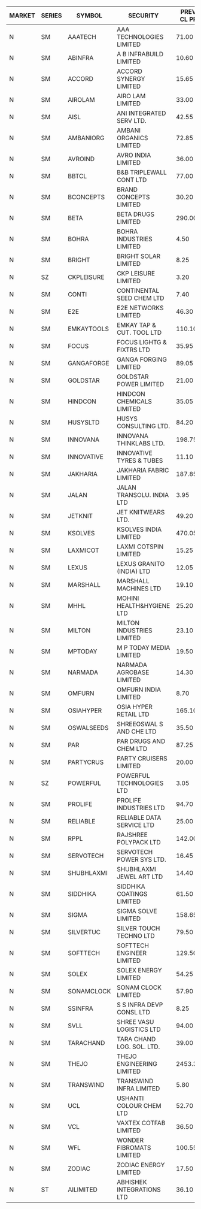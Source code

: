 


| MARKET | SERIES | SYMBOL | SECURITY | PREV CL PR | OPEN PRICE | HIGH PRICE | LOW PRICE | CLOSE PRICE | NET TRDVAL | NET TRDQTY | CORP IND | HI 52 WK | LO 52 WK |
| ----- | ----- | ----- | ----- | ----- | ----- | ----- | ----- | ----- | ----- | ----- | ----- | ----- | ----- |
| N | SM | AAATECH | AAA TECHNOLOGIES LIMITED | 71.00 | 70.05 | 70.05 | 63.90 | 63.90 | 3175800.00 | 48000 |  | 72.45 | 42.00 |
| N | SM | ABINFRA | A B INFRABUILD LIMITED | 10.60 | 10.10 | 10.10 | 10.10 | 10.10 | 40400.00 | 4000 |  | 11.15 | 5.00 |
| N | SM | ACCORD | ACCORD SYNERGY LIMITED | 15.65 | 16.25 | 16.40 | 16.25 | 16.30 | 65300.00 | 4000 |  | 27.00 | 10.25 |
| N | SM | AIROLAM | AIRO LAM LIMITED | 33.00 | 34.00 | 34.90 | 34.00 | 34.90 | 308700.00 | 9000 |  | 36.00 | 18.20 |
| N | SM | AISL | ANI INTEGRATED SERV LTD. | 42.55 | 44.45 | 44.45 | 42.95 | 44.30 | 944640.00 | 21600 |  | 55.40 | 17.60 |
| N | SM | AMBANIORG | AMBANI ORGANICS LIMITED | 72.85 | 75.00 | 75.00 | 70.55 | 70.55 | 291100.00 | 4000 |  | 114.85 | 42.35 |
| N | SM | AVROIND | AVRO INDIA LIMITED | 36.00 | 36.10 | 38.00 | 36.00 | 38.00 | 220200.00 | 6000 |  | 51.00 | 35.00 |
| N | SM | BBTCL | B&B TRIPLEWALL CONT LTD | 77.00 | 79.00 | 79.00 | 75.00 | 75.10 | 9462000.00 | 126000 |  | 83.95 | 27.20 |
| N | SM | BCONCEPTS | BRAND CONCEPTS LIMITED | 30.20 | 31.50 | 31.70 | 30.05 | 31.60 | 751350.00 | 24000 |  | 32.05 | 14.05 |
| N | SM | BETA | BETA DRUGS LIMITED | 290.00 | 290.00 | 290.00 | 286.50 | 286.50 | 461200.00 | 1600 |  | 350.20 | 58.50 |
| N | SM | BOHRA | BOHRA INDUSTRIES LIMITED | 4.50 | 4.50 | 4.50 | 4.50 | 4.50 | 9000.00 | 2000 |  | 7.25 | .95 |
| N | SM | BRIGHT | BRIGHT SOLAR LIMITED | 8.25 | 7.90 | 7.90 | 7.85 | 7.85 | 495450.00 | 63000 |  | 15.55 | 5.55 |
| N | SZ | CKPLEISURE | CKP LEISURE LIMITED | 3.20 | 3.30 | 3.30 | 3.30 | 3.30 | 26400.00 | 8000 |  | 3.30 | 2.25 |
| N | SM | CONTI | CONTINENTAL SEED CHEM LTD | 7.40 | 7.10 | 7.10 | 7.10 | 7.10 | 23664.30 | 3333 |  | 14.60 | 5.20 |
| N | SM | E2E | E2E NETWORKS LIMITED | 46.30 | 48.60 | 48.60 | 48.60 | 48.60 | 194400.00 | 4000 |  | 61.30 | 20.05 |
| N | SM | EMKAYTOOLS | EMKAY TAP & CUT. TOOL LTD | 110.10 | 109.00 | 109.00 | 109.00 | 109.00 | 457800.00 | 4200 |  | 136.50 | 58.65 |
| N | SM | FOCUS | FOCUS LIGHTG & FIXTRS LTD | 35.95 | 37.70 | 37.70 | 36.55 | 37.05 | 1560900.00 | 42000 |  | 37.70 | 18.05 |
| N | SM | GANGAFORGE | GANGA FORGING LIMITED | 89.05 | 88.50 | 90.20 | 88.50 | 90.10 | 2858800.00 | 32000 |  | 90.20 | 9.50 |
| N | SM | GOLDSTAR | GOLDSTAR POWER LIMITED | 21.00 | 22.05 | 22.05 | 20.00 | 20.00 | 252300.00 | 12000 |  | 25.30 | 19.70 |
| N | SM | HINDCON | HINDCON CHEMICALS LIMITED | 35.05 | 33.55 | 36.00 | 33.55 | 36.00 | 843600.00 | 24000 |  | 42.95 | 11.25 |
| N | SM | HUSYSLTD | HUSYS CONSULTING LTD. | 84.20 | 87.95 | 88.40 | 87.95 | 88.05 | 880700.00 | 10000 |  | 131.85 | 28.10 |
| N | SM | INNOVANA | INNOVANA THINKLABS LTD. | 198.75 | 206.80 | 206.80 | 206.80 | 206.80 | 1034000.00 | 5000 |  | 208.00 | 70.25 |
| N | SM | INNOVATIVE | INNOVATIVE TYRES & TUBES | 11.10 | 11.65 | 11.65 | 11.65 | 11.65 | 69900.00 | 6000 |  | 11.65 | 5.65 |
| N | SM | JAKHARIA | JAKHARIA FABRIC LIMITED | 187.85 | 194.00 | 209.00 | 190.00 | 191.90 | 8150120.00 | 41600 |  | 215.05 | 140.00 |
| N | SM | JALAN | JALAN TRANSOLU. INDIA LTD | 3.95 | 4.10 | 4.10 | 4.10 | 4.10 | 12300.00 | 3000 |  | 4.50 | 2.75 |
| N | SM | JETKNIT | JET KNITWEARS LTD. | 49.20 | 51.65 | 51.65 | 51.65 | 51.65 | 154950.00 | 3000 |  | 51.65 | 18.00 |
| N | SM | KSOLVES | KSOLVES INDIA LIMITED | 470.05 | 446.55 | 446.55 | 446.55 | 446.55 | 2679300.00 | 6000 |  | 1718.20 | 102.05 |
| N | SM | LAXMICOT | LAXMI COTSPIN LIMITED | 15.25 | 16.05 | 16.05 | 16.05 | 16.05 | 96300.00 | 6000 |  | 17.70 | 7.50 |
| N | SM | LEXUS | LEXUS GRANITO (INDIA) LTD | 12.05 | 11.50 | 11.50 | 11.50 | 11.50 | 23000.00 | 2000 |  | 22.50 | 7.20 |
| N | SM | MARSHALL | MARSHALL MACHINES LTD | 19.10 | 20.05 | 20.05 | 20.05 | 20.05 | 360900.00 | 18000 |  | 20.05 | 4.85 |
| N | SM | MHHL | MOHINI HEALTH&HYGIENE LTD | 25.20 | 25.00 | 26.00 | 25.00 | 25.25 | 381000.00 | 15000 |  | 39.50 | 14.40 |
| N | SM | MILTON | MILTON INDUSTRIES LIMITED | 23.10 | 21.00 | 21.00 | 20.80 | 21.00 | 460240.00 | 22000 |  | 27.05 | 9.45 |
| N | SM | MPTODAY | M P TODAY MEDIA LIMITED | 19.50 | 20.45 | 20.45 | 20.45 | 20.45 | 40900.00 | 2000 |  | 23.85 | 9.70 |
| N | SM | NARMADA | NARMADA AGROBASE LIMITED | 14.30 | 14.75 | 15.00 | 14.75 | 14.90 | 321840.00 | 21600 |  | 16.70 | 9.50 |
| N | SM | OMFURN | OMFURN INDIA LIMITED | 8.70 | 8.70 | 8.70 | 8.70 | 8.70 | 52200.00 | 6000 |  | 15.75 | 5.40 |
| N | SM | OSIAHYPER | OSIA HYPER RETAIL LTD | 165.10 | 165.10 | 165.10 | 165.10 | 165.10 | 132080.00 | 800 |  | 238.00 | 117.00 |
| N | SM | OSWALSEEDS | SHREEOSWAL S AND CHE LTD | 35.50 | 37.20 | 37.20 | 37.20 | 37.20 | 148800.00 | 4000 |  | 50.45 | 28.00 |
| N | SM | PAR | PAR DRUGS AND CHEM LTD | 87.25 | 91.60 | 91.60 | 91.60 | 91.60 | 3480800.00 | 38000 |  | 136.50 | 43.20 |
| N | SM | PARTYCRUS | PARTY CRUISERS LIMITED | 20.00 | 20.00 | 20.00 | 20.00 | 20.00 | 40000.00 | 2000 |  | 39.90 | 16.55 |
| N | SZ | POWERFUL | POWERFUL TECHNOLOGIES LTD | 3.05 | 2.90 | 2.90 | 2.90 | 2.90 | 17400.00 | 6000 |  | 7.55 | 1.90 |
| N | SM | PROLIFE | PROLIFE INDUSTRIES LTD | 94.70 | 90.00 | 97.60 | 90.00 | 97.60 | 562800.00 | 6000 |  | 102.75 | 30.50 |
| N | SM | RELIABLE | RELIABLE DATA SERVICE LTD | 25.00 | 23.80 | 23.80 | 23.80 | 23.80 | 57120.00 | 2400 |  | 31.00 | 21.85 |
| N | SM | RPPL | RAJSHREE POLYPACK LTD | 142.00 | 140.00 | 140.00 | 135.10 | 135.10 | 3283450.00 | 24000 |  | 154.10 | 61.75 |
| N | SM | SERVOTECH | SERVOTECH POWER SYS LTD. | 16.45 | 16.50 | 17.20 | 16.00 | 16.25 | 971200.00 | 60000 |  | 23.80 | 13.55 |
| N | SM | SHUBHLAXMI | SHUBHLAXMI JEWEL ART LTD | 14.40 | 15.10 | 15.10 | 15.00 | 15.00 | 60200.00 | 4000 |  | 29.90 | 12.05 |
| N | SM | SIDDHIKA | SIDDHIKA COATINGS LIMITED | 61.50 | 61.50 | 61.50 | 61.50 | 61.50 | 123000.00 | 2000 |  | 81.50 | 45.00 |
| N | SM | SIGMA | SIGMA SOLVE LIMITED | 158.65 | 150.75 | 150.75 | 150.75 | 150.75 | 904500.00 | 6000 |  | 191.95 | 33.80 |
| N | SM | SILVERTUC | SILVER TOUCH TECHNO LTD | 79.50 | 77.00 | 77.00 | 75.00 | 76.00 | 152000.00 | 2000 |  | 102.00 | 72.00 |
| N | SM | SOFTTECH | SOFTTECH ENGINEER LIMITED | 129.50 | 123.05 | 123.05 | 123.05 | 123.05 | 393760.00 | 3200 |  | 133.40 | 35.50 |
| N | SM | SOLEX | SOLEX ENERGY LIMITED | 54.25 | 56.90 | 56.90 | 56.70 | 56.70 | 227200.00 | 4000 |  | 68.45 | 20.15 |
| N | SM | SONAMCLOCK | SONAM CLOCK LIMITED | 57.90 | 58.45 | 58.45 | 58.35 | 58.35 | 525600.00 | 9000 |  | 66.00 | 39.00 |
| N | SM | SSINFRA | S S INFRA DEVP CONSL LTD | 8.25 | 8.00 | 8.00 | 8.00 | 8.00 | 240000.00 | 30000 |  | 10.20 | 5.65 |
| N | SM | SVLL | SHREE VASU LOGISTICS LTD | 94.00 | 94.00 | 94.00 | 94.00 | 94.00 | 94000.00 | 1000 |  | 104.00 | 76.00 |
| N | SM | TARACHAND | TARA CHAND LOG. SOL. LTD. | 39.00 | 39.15 | 39.15 | 39.00 | 39.00 | 156300.00 | 4000 |  | 52.35 | 26.00 |
| N | SM | THEJO | THEJO ENGINEERING LIMITED | 2453.35 | 2476.05 | 2650.00 | 2440.00 | 2563.35 | 16677790.00 | 6400 |  | 2850.00 | 490.00 |
| N | SM | TRANSWIND | TRANSWIND INFRA LIMITED | 5.80 | 5.55 | 6.05 | 5.55 | 5.75 | 370000.00 | 64000 |  | 12.80 | 4.75 |
| N | SM | UCL | USHANTI COLOUR CHEM LTD | 52.70 | 55.50 | 55.50 | 55.50 | 55.50 | 444000.00 | 8000 |  | 56.00 | 24.00 |
| N | SM | VCL | VAXTEX COTFAB LIMITED | 36.50 | 37.10 | 37.10 | 37.10 | 37.10 | 111300.00 | 3000 |  | 51.00 | 17.00 |
| N | SM | WFL | WONDER FIBROMATS LIMITED | 100.55 | 105.55 | 105.55 | 105.55 | 105.55 | 168880.00 | 1600 |  | 105.55 | 42.70 |
| N | SM | ZODIAC | ZODIAC ENERGY LIMITED | 17.50 | 17.50 | 17.50 | 17.40 | 17.40 | 139600.00 | 8000 |  | 23.75 | 11.50 |
| N | ST | AILIMITED | ABHISHEK INTEGRATIONS LTD | 36.10 | 34.30 | 34.30 | 34.30 | 34.30 | 102900.00 | 3000 |  | 40.00 | 34.30 |



